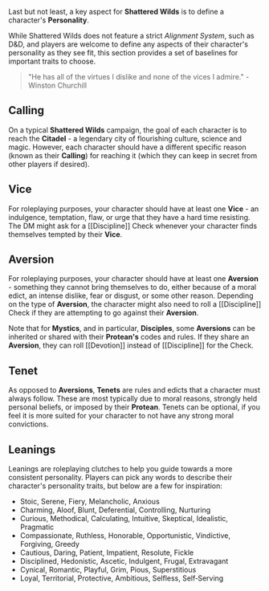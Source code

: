 Last but not least, a key aspect for **Shattered Wilds** is to define a character's **Personality**.

While Shattered Wilds does not feature a strict _Alignment System_, such as D&D, and players are welcome to define any aspects of their character's personality as they see fit, this section provides a set of baselines for important traits to choose.

> "He has all of the virtues I dislike and none of the vices I admire." - Winston Churchill

## Calling

On a typical **Shattered Wilds** campaign, the goal of each character is to reach the **Citadel** - a legendary city of flourishing culture, science and magic. However, each character should have a different specific reason (known as their **Calling**) for reaching it (which they can keep in secret from other players if desired).

## Vice

For roleplaying purposes, your character should have at least one **Vice** - an indulgence, temptation, flaw, or urge that they have a hard time resisting. The DM might ask for a [[Discipline]] Check whenever your character finds themselves tempted by their **Vice**.

## Aversion

For roleplaying purposes, your character should have at least one **Aversion** - something they cannot bring themselves to do, either because of a moral edict, an intense dislike, fear or disgust, or some other reason. Depending on the type of **Aversion**, the character might also need to roll a [[Discipline]] Check if they are attempting to go against their **Aversion**.

Note that for **Mystics**, and in particular, **Disciples**, some **Aversions** can be inherited or shared with their **Protean's** codes and rules. If they share an **Aversion**, they can roll [[Devotion]] instead of [[Discipline]] for the Check.

## Tenet

As opposed to **Aversions**, **Tenets** are rules and edicts that a character must always follow. These are most typically due to moral reasons, strongly held personal beliefs, or imposed by their **Protean**. Tenets can be optional, if you feel it is more suited for your character to not have any strong moral convictions.

## Leanings

Leanings are roleplaying clutches to help you guide towards a more consistent personality. Players can pick any words to describe their character's personality traits, but below are a few for inspiration:

* Stoic, Serene, Fiery, Melancholic, Anxious
* Charming, Aloof, Blunt, Deferential, Controlling, Nurturing
* Curious, Methodical, Calculating, Intuitive, Skeptical, Idealistic, Pragmatic
* Compassionate, Ruthless, Honorable, Opportunistic, Vindictive, Forgiving, Greedy
* Cautious, Daring, Patient, Impatient, Resolute, Fickle
* Disciplined, Hedonistic, Ascetic, Indulgent, Frugal, Extravagant
* Cynical, Romantic, Playful, Grim, Pious, Superstitious
* Loyal, Territorial, Protective, Ambitious, Selfless, Self‑Serving
